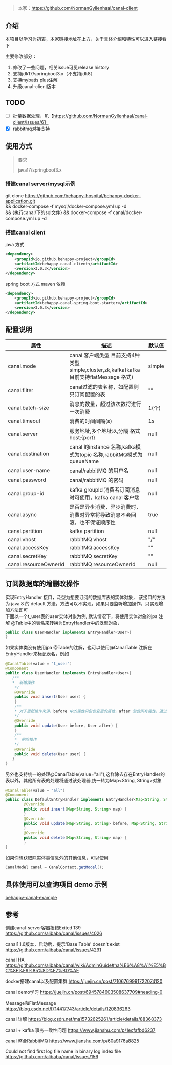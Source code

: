 > 本家：https://github.com/NormanGyllenhaal/canal-client

## 介绍
本项目以学习为初衷，本家链接地址在上方，关于具体介绍和特性可以进入链接看下

主要修改部分：
1. 修改了一些问题，相关issue可见release history
2. 支持jdk17/springboot3.x（不支持jdk8）
3. 支持mybatis plus注解
4. 升级canal-client版本

## TODO
- [ ] 批量数据处理，见【https://github.com/NormanGyllenhaal/canal-client/issues/6】
- [x] rabbitmq对接支持

## 使用方式
> 要求
> 
> java17/springboot3.x

### 搭建canal server/mysql示例
git clone https://github.com/behappy-hospital/behappy-docker-application.git \
&& docker-compose -f mysql/docker-compose.yml up -d \
&& {执行canal/下的sql文件}
&& docker-compose -f canal/docker-compose.yml up -d

### 搭建canal client

java 方式
```xml
<dependency>
    <groupId>io.github.behappy-project</groupId>
    <artifactId>behappy-canal-client</artifactId>
    <version>3.0.3</version>
</dependency>
```

spring boot 方式 maven 依赖
```xml
<dependency>
    <groupId>io.github.behappy-project</groupId>
    <artifactId>behappy-canal-spring-boot-starter</artifactId>
    <version>3.0.3</version>
</dependency>
```

## 配置说明

| 属性              | 描述                                                                     | 默认值    |
| ----------------- |------------------------------------------------------------------------|--------|
| canal.mode        | canal 客户端类型 目前支持4种类型 simple,cluster,zk,kafka(kafka 目前支持flatMessage 格式) | simple |
| canal.filter      | canal过滤的表名称，如配置则只订阅配置的表                                                | ""     |
| canal.batch-size  | 消息的数量，超过该次数将进行一次消费                                                     | 1(个)   |
| canal.timeout     | 消费的时间间隔(s)                                                             | 1s     |
| canal.server      | 服务地址,多个地址以,分隔 格式 host:{port}                                           | null   |
| canal.destination | canal 的instance 名称,kafka模式为topic 名称,rabbitMQ模式为queueName               | null   |
| canal.user-name   | canal/rabbitMQ 的用户名                                                    | null   |
| canal.password    | canal/rabbitMQ 的密码                                                              | null   |
| canal.group-id    | kafka groupId 消费者订阅消息时可使用，kafka canal 客户端                              | null   |
| canal.async       | 是否是异步消费，异步消费时，消费时异常将导致消息不会回滚，也不保证顺序性                                   | true   |
| canal.partition   | kafka partition                                                        | null   |
| canal.vhost   | rabbitMQ vhost                                                     | "/"    |
| canal.accessKey   | rabbitMQ accessKey                                                     | ""   |
| canal.secretKey   | rabbitMQ secretKey                                                     | ""   |
| canal.resourceOwnerId   | rabbitMQ resourceOwnerId                                                     | null   |

## 订阅数据库的增删改操作
实现EntryHandler<T> 接口，泛型为想要订阅的数据库表的实体对象，
该接口的方法为 java 8 的 default 方法，方法可以不实现，如果只要监听增加操作，只实现增加方法即可  
下面以一个t_user表的user实体对象为例,
默认情况下，将使用实体对象的jpa 注解 @Table中的表名来转换为EntryHandler中的泛型对象，
```java
public class UserHandler implements EntryHandler<User>{
}
```
如果实体类没有使用jpa @Table的注解，也可以使用@CanalTable 注解在EntryHandler来标记表名，例如
```java
@CanalTable(value = "t_user")
@Component
public class UserHandler implements EntryHandler<User>{
   /**
   *  新增操作
    */
    @Override
    public void insert(User user) {
    }
    /**
    * 对于更新操作来讲，before 中的属性只包含变更的属性，after 包含所有属性，通过对比可发现那些属性更新了
    */
    @Override
    public void update(User before, User after) {
    }
    /**
    *  删除操作
    */
    @Override
    public void delete(User user) {
   }
}
```
另外也支持统一的处理@CanalTable(value="all"),这样除去存在EntryHandler的表以外，其他所有表的处理将通过该处理器,统一转为Map<String, String>对象
```java
@CanalTable(value = "all")
@Component
public class DefaultEntryHandler implements EntryHandler<Map<String, String>> {
        @Override
        public void insert(Map<String, String> map) {
        }
        @Override
        public void update(Map<String, String> before, Map<String, String> after) {
        }
        @Override
        public void delete(Map<String, String> map) {
        }
}
```
如果你想获取除实体类信息外的其他信息，可以使用
```java
CanalModel canal = CanalContext.getModel();
```

## 具体使用可以查询项目 demo 示例
[behappy-canal-example](behappy-canal-example)

## 参考
创建canal-server容器报错Exited 139
https://github.com/alibaba/canal/issues/4026

canal1.1.6版本，启动后，提示'Base Table' doesn't exist
https://github.com/alibaba/canal/issues/4291

canal HA
https://github.com/alibaba/canal/wiki/AdminGuide#ha%E6%A8%A1%E5%BC%8F%E9%85%8D%E7%BD%AE

docker搭建canal以及配置集群
https://juejin.cn/post/7106769991722074120

canal demo学习
https://juejin.cn/post/6945784603508637709#heading-0

Message和FlatMessage
https://blog.csdn.net/l714417743/article/details/120836263

canal 详解
https://blog.csdn.net/ma15732625261/article/details/88368373

canal + kafka 事务一致性问题
https://www.jianshu.com/p/1ecfafbd6237

canal 整合RabbitMQ
https://www.jianshu.com/p/60a9176a8825

Could not find first log file name in binary log index file
https://github.com/alibaba/canal/issues/156
